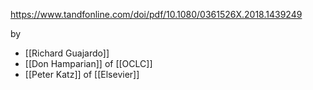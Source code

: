 https://www.tandfonline.com/doi/pdf/10.1080/0361526X.2018.1439249

by 
- [[Richard Guajardo]] 
- [[Don Hamparian]] of [[OCLC]]
- [[Peter Katz]] of [[Elsevier]]